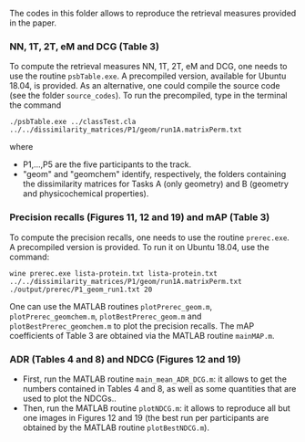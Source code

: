 The codes in this folder allows to reproduce the retrieval measures provided in the paper.


### NN, 1T, 2T, eM and DCG (Table 3)
To compute the retrieval measures NN, 1T, 2T, eM and DCG, one needs to use the routine ``psbTable.exe``. A precompiled version, available for Ubuntu 18.04, is provided. As an alternative, one could compile the source code (see the folder ``source_codes``). To run the precompiled, type in the terminal the command

``./psbTable.exe ../classTest.cla ../../dissimilarity_matrices/P1/geom/run1A.matrixPerm.txt``

where
-  P1,...,P5 are the five participants to the track.
-  "geom" and "geomchem" identify, respectively, the folders containing the dissimilarity matrices for Tasks A (only geometry) and B (geometry and physicochemical properties).

### Precision recalls (Figures 11, 12 and 19) and mAP (Table 3)
To compute the precision recalls, one needs to use the routine ``prerec.exe``. A precompiled version is provided. To run it on Ubuntu 18.04, use the command:

``wine prerec.exe lista-protein.txt lista-protein.txt ../../dissimilarity_matrices/P1/geom/run1A.matrixPerm.txt ./output/prerec/P1_geom_run1.txt 20``

One can use the MATLAB routines ``plotPrerec_geom.m``, ``plotPrerec_geomchem.m``, ``plotBestPrerec_geom.m`` and ``plotBestPrerec_geomchem.m`` to plot the precision recalls. The mAP coefficients of Table 3 are obtained via the MATLAB routine ``mainMAP.m``.

### ADR (Tables 4 and 8) and NDCG (Figures 12 and 19)
- First, run the MATLAB routine ``main_mean_ADR_DCG.m``: it allows to get the numbers contained in Tables 4 and 8, as well as some quantities that are used to plot the NDCGs..
- Then, run the MATLAB routine ``plotNDCG.m``: it allows to reproduce all but one images in Figures 12 and 19 (the best run per participants are obtained by the MATLAB routine ``plotBestNDCG.m``).
